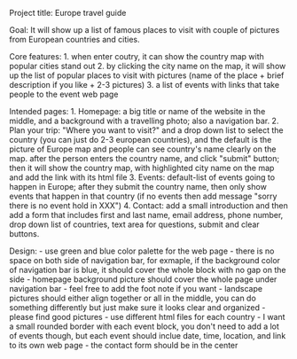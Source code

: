 Project title: Europe travel guide

Goal: It will show up a list of famous places to visit with couple of pictures from European countries and cities.

Core features:
    1. when enter coutry, it can show the country map with popular cities stand out
    2. by clicking the city name on the map, it will show up the list of popular places to visit with pictures (name of the place + brief description if you like + 2-3 pictures)
    3. a list of events with links that take people to the event web page

Intended pages:
    1. Homepage: a big title or name of the website in the middle, and a background with a travelling photo; also a navigation bar.
    2. Plan your trip: "Where you want to visit?" and a drop down list to select the country (you can just do 2-3 european countries), and the default is the picture of Europe map and people can see country's name clearly on the map.
        after the person enters the country name, and click "submit" button;
        then it will show the country map, with highlighted city name on the map and add the link with its html file
    3. Events: default-list of events going to happen in Europe; after they submit the country name, then only show events that happen in that country (if no events then add message "sorry there is no event hold in XXX")
    4. Contact: add a small introduction and then add a form that includes first and last name, email address, phone number, drop down list of countries, text area for questions, submit and clear buttons.

Design:
    - use green and blue color palette for the web page
    - there is no space on both side of navigation bar, for exmaple, if the background color of navigation bar is blue, it should cover the whole block with no gap on the side
    - homepage background picture should cover the whole page under navigation bar
    - feel free to add the foot note if you want
    - landscape pictures should either align together or all in the middle, you can do something differently but just make sure it looks clear and organized
    - please find good pictures
    - use different html files for each country
    - I want a small rounded border with each event block, you don't need to add a lot of events though, but each event should inclue date, time, location, and link to its own web page
    - the contact form should be in the center